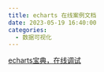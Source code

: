 ```yaml
---
title: echarts 在线案例文档
date: 2023-05-19 16:40:00
categories:
  - 数据可视化
---
```


[echarts宝典，在线调试](https://data-screen-plan-soupjian.vercel.app/)
